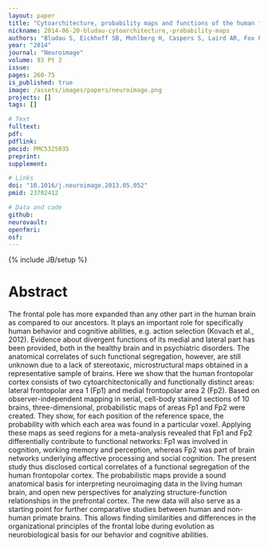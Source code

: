 ```yaml
---
layout: paper
title: "Cytoarchitecture, probability maps and functions of the human frontal pole."
nickname: 2014-06-20-bludau-cytoarchitecture,-probability-maps
authors: "Bludau S, Eickhoff SB, Mohlberg H, Caspers S, Laird AR, Fox PT, Schleicher A, Zilles K, Amunts K"
year: "2014"
journal: "Neuroimage"
volume: 93 Pt 2
issue: 
pages: 260-75
is_published: true
image: /assets/images/papers/neuroimage.png
projects: []
tags: []

# Text
fulltext:
pdf:
pdflink:
pmcid: PMC5325035
preprint:
supplement:

# Links
doi: "10.1016/j.neuroimage.2013.05.052"
pmid: 23702412

# Data and code
github:
neurovault:
openfmri:
osf:
---
```

{% include JB/setup %}

# Abstract

The frontal pole has more expanded than any other part in the human brain as compared to our ancestors. It plays an important role for specifically human behavior and cognitive abilities, e.g. action selection (Kovach et al., 2012). Evidence about divergent functions of its medial and lateral part has been provided, both in the healthy brain and in psychiatric disorders. The anatomical correlates of such functional segregation, however, are still unknown due to a lack of stereotaxic, microstructural maps obtained in a representative sample of brains. Here we show that the human frontopolar cortex consists of two cytoarchitectonically and functionally distinct areas: lateral frontopolar area 1 (Fp1) and medial frontopolar area 2 (Fp2). Based on observer-independent mapping in serial, cell-body stained sections of 10 brains, three-dimensional, probabilistic maps of areas Fp1 and Fp2 were created. They show, for each position of the reference space, the probability with which each area was found in a particular voxel. Applying these maps as seed regions for a meta-analysis revealed that Fp1 and Fp2 differentially contribute to functional networks: Fp1 was involved in cognition, working memory and perception, whereas Fp2 was part of brain networks underlying affective processing and social cognition. The present study thus disclosed cortical correlates of a functional segregation of the human frontopolar cortex. The probabilistic maps provide a sound anatomical basis for interpreting neuroimaging data in the living human brain, and open new perspectives for analyzing structure-function relationships in the prefrontal cortex. The new data will also serve as a starting point for further comparative studies between human and non-human primate brains. This allows finding similarities and differences in the organizational principles of the frontal lobe during evolution as neurobiological basis for our behavior and cognitive abilities.
